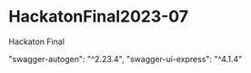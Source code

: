 # HackatonFinal2023-07
Hackaton Final


"swagger-autogen": "^2.23.4",
    "swagger-ui-express": "^4.1.4"